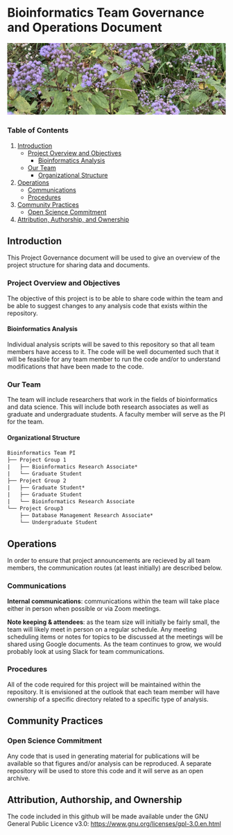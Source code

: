 # Bioinformatics Team Governance and Operations Document

![banner](assets/ageratum.jpg)

### Table of Contents

1. [Introduction](#introduction)
    - [Project Overview and Objectives](#project-overview-and-objectives)
        - [Bioinformatics Analysis](#bioinformatics-analysis)
    - [Our Team](#our-team)
        - [Organizational Structure](#organizational-structure)
2. [Operations](#operations)
    - [Communications](#communications)
    - [Procedures](#procedures)
3. [Community Practices](#community-practices)
    - [Open Science Commitment](#open-science-commitment)
4. [Attribution, Authorship, and Ownership](#attribution-authorship-and-ownership)

## Introduction

This Project Governance document will be used to give an overview of the project structure for sharing data and documents.

### Project Overview and Objectives

The objective of this project is to be able to share code within the team and be able to suggest changes to any analysis code that exists within the repository.

#### Bioinformatics Analysis

Individual analysis scripts will be saved to this repository so that all team members have access to it. The code will be well documented such that it will be feasible for any team member to 
run the code and/or to understand modifications that have been made to the code. 

### Our Team

The team will include researchers that work in the fields of bioinformatics and data science. This will include both research associates as well as graduate and undergraduate students. A faculty member will serve as the PI for the team.

#### Organizational Structure

```
Bioinformatics Team PI
├── Project Group 1
|   ├── Bioinformatics Research Associate*
|   └── Graduate Student
├── Project Group 2
|   ├── Graduate Student*
|   ├── Graduate Student
|   └── Bioinformatics Research Associate
└── Project Group3 
    ├── Database Management Research Associate*
    └── Undergraduate Student

```

## Operations

In order to ensure that project announcements are recieved by all team members, the communication routes (at least initially) are described below.

### Communications

**Internal communications**: communications within the team will take place either in person when possible or via Zoom meetings.

**Note keeping & attendees**: as the team size will initially be fairly small, the team will likely meet in person on a regular schedule. Any meeting scheduling items or notes for topics to be discussed at the meetings will be shared using Google documents. As the team continues to grow, we would probably look at using Slack for team communications.

### Procedures

All of the code required for this project will be maintained within the repository. It is envisioned at the outlook that each team member will have ownership of a specific directory related to a specific type of analysis. 


## Community Practices

### Open Science Commitment 

Any code that is used in generating material for publications will be available so that figures and/or analysis can be reproduced. A separate repository will be used to store this code and it will serve as an open archive. 

## Attribution, Authorship, and Ownership

The code included in this github will be made available under the GNU General Public Licence v3.0: https://www.gnu.org/licenses/gpl-3.0.en.html
